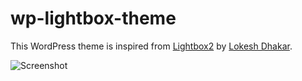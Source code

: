 wp-lightbox-theme
=================

This WordPress theme is inspired from [Lightbox2](http://www.huddletogether.com/projects/lightbox2/) by [Lokesh Dhakar](http://www.lokeshdhakar.com/).

![Screenshot](https://raw.github.com/blat/wp-lightbox-theme/master/screenshot.jpg)
